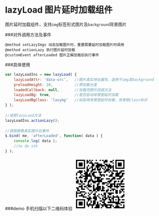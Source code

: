 lazyLoad 图片延时加载组件
=============================

图片延时加载组件，支持`img`标签形式图片及`background`背景图片

###对外调用方法及事件

```
@method setLazyImgs 动态加载图片时，重置需要延时加载图片时调用
@method actionLazy 执行图片延时加载
@customEvent afterLoaded 图片正解加载后执行事件
```

###具体使用

```javascript
var lazyLoadIns = new lazyLoad( {
    lazyLoadAttr: 'data-src',   //图片真实地址属性，适用于img及background
    preloadHeight: 20,          //预加载长度
    loadedCallback: null,       //加载完图片回调方法  
    lazyLoadBg: true,           //是否启动背景图延时加载
    lazyLoadBgClass: 'lazybg'   //如启用背景图延时加载，背景图class标识
} );

//调用lazyLoad方法
lazyLoadIns.actionLazy();

//调用替换真实图片后事件
$.bind( me, 'afterLoaded', function( data ) {
    console.log( data );
    //to do sth
} );

```

###demo 手机扫描以下二维码体验
![demo](https://github.com/zhangchen2397/lazyLoad/blob/master/qrcode.png?raw=true)
